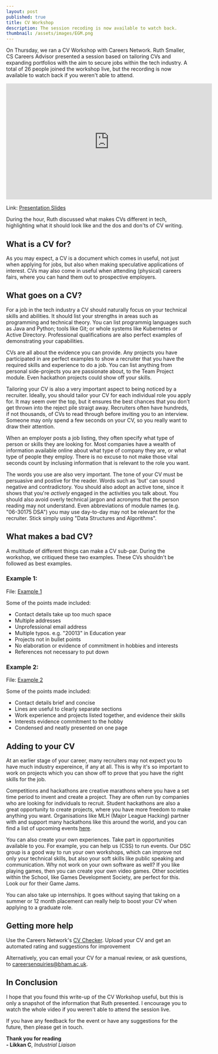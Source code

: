 ```yaml
---
layout: post
published: true
title: CV Workshop
description: The session recoding is now available to watch back.
thumbnail: /assets/images/EGM.png
---
```


On Thursday, we ran a CV Workshop with Careers Network. Ruth Smaller, CS Careers Advisor presented a session based on tailoring CVs and expanding portfolios with the aim to secure jobs within the tech industry. A total of 26 people joined the workshop live, but the recording is now available to watch back if you weren't able to attend. 

<iframe width="560" height="315" src="https://www.youtube.com/embed/lyHG0yijzqY" frameborder="0" allow="accelerometer; autoplay; clipboard-write; encrypted-media; gyroscope; picture-in-picture" allowfullscreen></iframe>

Link: [Presentation Slides](/assets/events/cv-workshop/Slides.pdf)

During the hour, Ruth discussed what makes CVs different in tech, highlighting what it should look like and the dos and don'ts of CV writing. 

## What is a CV for?

As you may expect, a CV is a document which comes in useful, not just when applying for jobs, but also when making speculative applications of interest. CVs may also come in useful when attending (physical) careers fairs, where you can hand them out to prospective employers. 

## What goes on a CV?

For a job in the tech industry a CV should naturally focus on your technical skills and abilities. It should list your strengths in areas such as programming and technical theory. You can list programmig languages such as Java and Python; tools like Git; or whole systems like Kubernetes or Active Directory. Professional qualifications are also perfect examples of demonstrating your capabilities. 

CVs are all about the evidence you can provide. Any projects you have participated in are perfect examples to show a recruiter that you have the required skills and experience to do a job. You can list anything from personal side-projects you are passionate about, to the Team Project module. Even hackathon projects could show off your skills. 

Tailoring your CV is also a very important aspect to being noticed by a recruiter. Ideally, you should tailor your CV for each individual role you apply for. It may seem over the top, but it ensures the best chances that you don't get thrown into the reject pile straigt away. Recruiters often have hundreds, if not thousands, of CVs to read through before inviting you to an interview. Someone may only spend a few seconds on your CV, so you really want to draw their attention. 

When an employer posts a job listing, they often specify what type of person or skills they are looking for. Most companies have a wealth of information available online about what type of company they are, or what type of people they employ. There is no excuse to not make those vital seconds count by inclusing information that is relevant to the role you want.

The words you use are also very important. The tone of your CV must be persuasive and postive for the reader. Words such as 'but' can sound negative and contradictory. You should also adopt an active tone, since it shows that you're _actively_ engaged in the activities you talk about. You should also avoid overly technical jargon and acronyms that the person reading may not understand. Even abbreviations of module names (e.g. "06-30175 DSA") you may use day-to-day may not be relevant for the recruiter. Stick simply using "Data Structures and Algorithms".

## What makes a bad CV?

A multitude of different things can make a CV sub-par. During the workshop, we critiqued these two examples. These CVs shouldn't be followed as best examples. 

### Example 1:

File: [Example 1](/assets/events/cv-workshop/Example1.pdf)

Some of the points made included:
* Contact details take up too much space
* Multiple addresses
* Unprofessional email address
* Multiple typos. e.g. "20013" in Education year
* Projects not in bullet points
* No elaboration or evidence of commitment in hobbies and interests
* References not necessary to put down

### Example 2:
File: [Example 2](/assets/events/cv-workshop/Example2.pdf)

Some of the points made included:
* Contact details brief and concise
* Lines are useful to clearly separate sections
* Work experience and projects listed together, and evidence their skills
* Interests evidence commitment to the hobby
* Condensed and neatly presented on one page

## Adding to your CV

At an earlier stage of your career, many recruiters may not expect you to have much industry expereince, if any at all. This is why it's so important to work on projects which you can show off to prove that you have the right skills for the job. 

Competitions and hackathons are creative marathons where you have a set time period to invent and create a project. They are often run by companies who are looking for individuals to recruit. Student hackathons are also a great opportunity to create projects, where you have more freedom to make anything you want. Organisations like MLH (Major League Hacking) partner with and support many hackathons like this around the world, and you can find a list of upcoming events [here](https://mlh.io/seasons/2021/events). 

You can also create your own experiences. Take part in opportunities available to you. For example, you can help us (CSS) to run events. Our DSC group is a good way to run your own workshops, which can improve not only your technical skills, but also your soft skills like public speaking and communication. Why not work on your own software as well? If you like playing games, then you can create your own video games. Other societies within the School, like Games Development Society, are perfect for this. Look our for their Game Jams. 

You can also take up internships. It goes without saying that taking on a summer or 12 month placement can really help to boost your CV when applying to a graduate role. 

## Getting more help

Use the Careers Network's [CV Checker](https://intranet.birmingham.ac.uk/as/employability/careers/vmock.aspx). Upload your CV and get an automated rating and suggestions for improvement 

Alternatively, you can email your CV for a manual review, or ask questions, to careersenquiries@bham.ac.uk.

## In Conclusion

I hope that you found this write-up of the CV Workshop useful, but this is only a snapshot of the information that Ruth presented. I encourage you to watch the whole video if you weren't able to attend the session live. 

If you have any feedback for the event or have any suggestions for the future, then please get in touch. 

**Thank you for reading**
<br>
**- Likkan C**, _Industrial Liaison_


